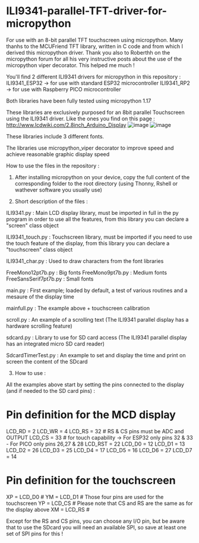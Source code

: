 # ILI9341-parallel-TFT-driver-for-micropython
For use with an 8-bit parallel TFT touchscreen using micropython. Many thanhs to the MCUFriend TFT library, written in C code and from which I derived this micropython driver.
Thank you also to Roberthh on the micropython forum for all his very instructive posts about the use of the micropython viper decorator. This helped me much !


You'll find 2 different ILI9341 drivers for micropython in this repository :
ILI9341_ESP32 -> for use with standard ESP32 microcontroller 
ILI9341_RP2 -> for use with Raspberry PICO microcontroller

Both libraries have been fully tested using micropython 1.17

These libraries are exclusively purposed for an 8bit parallel Touchscreen using the ILI9341 driver. Like the ones you find on this page : http://www.lcdwiki.com/2.8inch_Arduino_Display
![image](https://user-images.githubusercontent.com/47264131/147507506-beaac910-5fe3-4830-ae33-5f2f0bf8fa75.png)
![image](https://user-images.githubusercontent.com/47264131/147507527-66f6f21a-32bc-4388-a9a0-2f678eb2a71b.png)


These libraries include 3 different fonts.

The libraries use micropython_viper decorator to improve speed and achieve reasonable graphic display speed

How to use the files in the repository :

1. After installing micropython on your device, copy the full content of the corresponding folder to the root directory (using Thonny, Rshell or wathever software you usually use)

2. Short description of the files :

ILI9341.py : Main LCD display library, must be imported in full in the py program in order to use all the features, from this library you can declare a "screen" class object

ILI9341_touch.py : Touchscreen library, must be imported if you need to use the touch feature of the display, from this library you can declare a "touchscreen" class object

ILI9341_char.py : Used to draw characters from the font libraries

FreeMono12pt7b.py : Big fonts
FreeMono9pt7b.py : Medium fonts
FreeSansSerif7pt7b.py : Small fonts

main.py : First example; loaded by default, a test of various routines and a mesaure of the display time

mainfull.py : The example above + touchscreen calibration

scroll.py : An example of a scrolling text (The ILI9341 parallel display has a hardware scrolling feature)

sdcard.py : Library to use for SD card access (The ILI9341 parallel display has an integrated micro SD card reader)

SdcardTimerTest.py : An example to set and display the time and print on screen the content of the SDcard

3. How to use :

All the examples above start by setting the pins connected to the display (and if needed to the SD card pins) :

# Pin definition for the MCD display
LCD_RD = 2
LCD_WR = 4
LCD_RS = 32   # RS & CS pins must be ADC and OUTPUT
LCD_CS = 33   # for touch capability -> For ESP32 only pins 32 & 33 - For PICO only pins 26,27 & 28
LCD_RST = 22
LCD_D0 = 12
LCD_D1 = 13
LCD_D2 = 26
LCD_D3 = 25
LCD_D4 = 17
LCD_D5 = 16
LCD_D6 = 27
LCD_D7 = 14

# Pin definition for the touchscreen
XP = LCD_D0   #
YM = LCD_D1   #  Those four pins are used for the touchscreen
YP = LCD_CS   #  Please note that CS and RS are the same as for the display above
XM = LCD_RS   #

Except for the RS and CS pins, you can choose any I/O pin, but be aware that to use the SDcard you will need an available SPI, so save at least one set of SPI pins for this !
